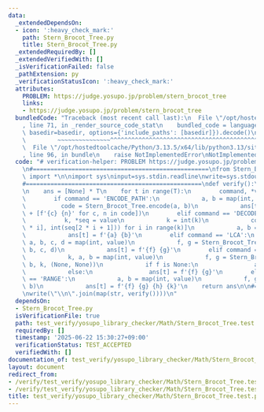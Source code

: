 ```yaml
---
data:
  _extendedDependsOn:
  - icon: ':heavy_check_mark:'
    path: Stern_Brocot_Tree.py
    title: Stern_Brocot_Tree.py
  _extendedRequiredBy: []
  _extendedVerifiedWith: []
  _isVerificationFailed: false
  _pathExtension: py
  _verificationStatusIcon: ':heavy_check_mark:'
  attributes:
    PROBLEM: https://judge.yosupo.jp/problem/stern_brocot_tree
    links:
    - https://judge.yosupo.jp/problem/stern_brocot_tree
  bundledCode: "Traceback (most recent call last):\n  File \"/opt/hostedtoolcache/Python/3.13.5/x64/lib/python3.13/site-packages/onlinejudge_verify/documentation/build.py\"\
    , line 71, in _render_source_code_stat\n    bundled_code = language.bundle(stat.path,\
    \ basedir=basedir, options={'include_paths': [basedir]}).decode()\n          \
    \         ~~~~~~~~~~~~~~~^^^^^^^^^^^^^^^^^^^^^^^^^^^^^^^^^^^^^^^^^^^^^^^^^^^^^^^^^^^^^^^^^^\n\
    \  File \"/opt/hostedtoolcache/Python/3.13.5/x64/lib/python3.13/site-packages/onlinejudge_verify/languages/python.py\"\
    , line 96, in bundle\n    raise NotImplementedError\nNotImplementedError\n"
  code: "# verification-helper: PROBLEM https://judge.yosupo.jp/problem/stern_brocot_tree\n\
    \n#==================================================\nfrom Stern_Brocot_Tree\
    \ import *\n\nimport sys\ninput=sys.stdin.readline\nwrite=sys.stdout.write\n\n\
    #==================================================\ndef verify():\n    T = int(input())\n\
    \n    ans = [None] * T\n    for t in range(T):\n        command, *value = input().split()\n\
    \        if command == 'ENCODE_PATH':\n            a, b = map(int, value)\n  \
    \          code = Stern_Brocot_Tree.encode(a, b)\n            ans[t] = ' '.join([str(len(code))]\
    \ + [f'{c} {n}' for c, n in code])\n        elif command == 'DECODE_PATH':\n \
    \           k, *seq = value\n            k = int(k)\n            code = [(seq[2\
    \ * i], int(seq[2 * i + 1])) for i in range(k)]\n            a, b = Stern_Brocot_Tree.decode(code)\n\
    \            ans[t] = f'{a} {b}'\n        elif command == 'LCA':\n           \
    \ a, b, c, d = map(int, value)\n            f, g = Stern_Brocot_Tree.lowest_common_ancestor(a,\
    \ b, c, d)\n            ans[t] = f'{f} {g}'\n        elif command == 'ANCESTOR':\n\
    \            k, a, b = map(int, value)\n            f, g = Stern_Brocot_Tree.ancestor(a,\
    \ b, k, (None, None))\n            if f is None:\n                ans[t] = '-1'\n\
    \            else:\n                ans[t] = f'{f} {g}'\n        elif command\
    \ == 'RANGE':\n            a, b = map(int, value)\n            f, g, h, k = Stern_Brocot_Tree.range(a,\
    \ b)\n            ans[t] = f'{f} {g} {h} {k}'\n    return ans\n\n#==================================================\n\
    \nwrite(\"\\n\".join(map(str, verify())))\n"
  dependsOn:
  - Stern_Brocot_Tree.py
  isVerificationFile: true
  path: test_verify/yosupo_library_checker/Math/Stern_Brocot_Tree.test.py
  requiredBy: []
  timestamp: '2025-06-22 15:30:27+09:00'
  verificationStatus: TEST_ACCEPTED
  verifiedWith: []
documentation_of: test_verify/yosupo_library_checker/Math/Stern_Brocot_Tree.test.py
layout: document
redirect_from:
- /verify/test_verify/yosupo_library_checker/Math/Stern_Brocot_Tree.test.py
- /verify/test_verify/yosupo_library_checker/Math/Stern_Brocot_Tree.test.py.html
title: test_verify/yosupo_library_checker/Math/Stern_Brocot_Tree.test.py
---
```

